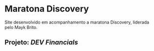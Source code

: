# Maratona Discovery

 Site desenvolvido em acompanhamento a maratona Discovery, liderada pelo Mayk Brito.

## Projeto: *DEV Financials*
